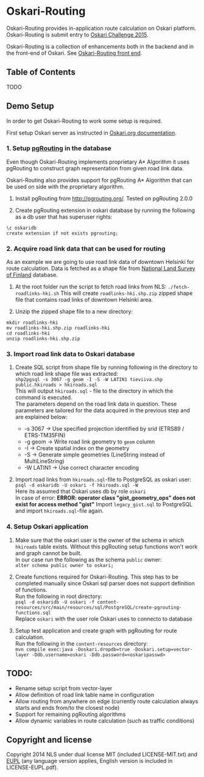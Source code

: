 # Oskari-Routing

Oskari-Routing provides in-application route calculation on Oskari platform. Oskari-Routing is submit entry to [Oskari Challenge 2015](http://oskari.org/challenge).

Oskari-Routing is a collection of enhancements both in the backend and in the front-end of Oskari. See [Oskari-Routing front end](http://todo).

## Table of Contents

TODO

## Demo Setup

In order to get Oskari-Routing to work some setup is required.

First setup Oskari server as instructed in [Oskari.org documentation](http://oskari.org/documentation/backend/server-embedded-developer).

### 1. Setup [pgRouting](http://pgrouting.org/) in the database

Even though Oskari-Routing implements proprietary A\* Algorithm it uses pgRouting to construct graph representation
from given road link data.

Oskari-Routing also provides support for pgRouting A\* Algorithm that can be used on side with the proprietary algorithm.

1. Install pgRouting from http://pgrouting.org/. Tested on pgRouting 2.0.0

2. Create pgRouting extension in oskari database by running the following as a db user that has superuser rights:
```
\c oskaridb
create extension if not exists pgrouting;
```

### 2. Acquire road link data that can be used for routing

As an example we are going to use road link data of downtown Helsinki for route calculation.
Data is fetched as a shape file from [National Land Survey of Finland](http://www.maanmittauslaitos.fi/en) database.

1. At the root folder run the script to fetch road links from NLS:
`./fetch-roadlinks-hki.sh`
This will create `roadlinks-hki.shp.zip` zipped shape file that contains road links of downtown Helsinki area.

2. Unzip the zipped shape file to a new directory:
```
mkdir roadlinks-hki
mv roadlinks-hki.shp.zip roadlinks-hki
cd roadlinks-hki
unzip roadlinks-hki.shp.zip
```

### 3. Import road link data to Oskari database

1. Create SQL script from shape file by running following in the directory to which road link shape file was extracted:  
`shp2pgsql -s 3067 -g geom -I -S -W LATIN1 tieviiva.shp public.hkiroads > hkiroads.sql`  
This will output `hkiroads.sql` - file to the directory in which the command is executed.  
The parameters depend on the road link data in question. These parameters are tailored for the data acquired in the
previous step and are explained below:  
    * -s 3067 -> Use specified projection identified by srid (ETRS89 / ETRS-TM35FIN)
    * -g geom -> Write road link geometry to `geom` column
    * -I -> Create spatial index on the geometry
    * -S -> Generate simple geometries (LineString instead of MultiLineString)
    * -W LATIN1 -> Use correct character encoding  

2. Import road links from `hkiroads.sql`-file to PostgreSQL as oskari user:
`psql -d oskaridb -U oskari -f hkiroads.sql -W`  
Here its assumed that Oskari uses db by role `oskari`    
In case of error: **ERROR: operator class "gist_geometry_ops" does not exist for access method "gist"**
Import `legacy_gist.sql` to PostgreSQL and import `hkiroads.sql`-file again.

### 4. Setup Oskari application

1. Make sure that the oskari user is the owner of the schema in which `hkiroads` table exists.
Without this pgRouting setup functions won't work and graph cannot be built.  
In our case run the following as the schema `public` owner:  
`alter schema public owner to oskari;`

2. Create functions required for Oskari-Routing. This step has to be completed manually since Oskari sql parser does not support definition of functions.  
Run the following in root directory:  
`psql -d oskaridb -U oskari -f content-resources/src/main/resources/sql/PostgreSQL/create-pgrouting-functions.sql`  
Replace `oskari` with the user role Oskari uses to connecto to database

3. Setup test application and create graph with pgRouting for route calculation.  
Run the following in the `content-resources` directory:  
`mvn compile exec:java -Doskari.dropdb=true -Doskari.setup=vector-layer -Ddb.username=oskari -Ddb.password=<oskaripasswd>`


## TODO:

* Rename setup script from vector-layer
* Allow definition of road link table name in configuration
* Allow routing from anywhere on edge (currently route calculation always starts and ends from/to the closest node)
* Support for remaining pgRouting algorithms
* Allow dynamic variables in route calculation (such as traffic conditions)

## Copyright and license

Copyright 2014 NLS under dual license MIT (included LICENSE-MIT.txt) and [EUPL](https://joinup.ec.europa.eu/software/page/eupl/licence-eupl)
(any language version applies, English version is included in LICENSE-EUPL.pdf).
